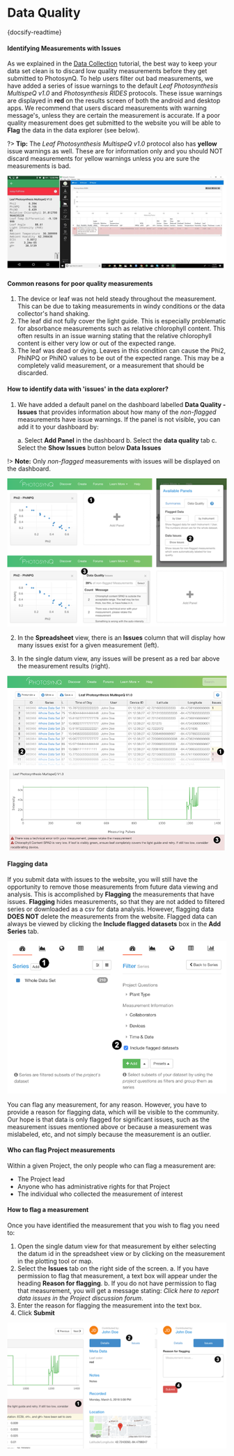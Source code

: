 # Data Quality
{docsify-readtime}
#### Identifying Measurements with Issues

As we explained in the [Data Collection](tutorials/data-collection?id=submitting-quality-measurements) tutorial, the best way to keep your data set clean is to discard low quality measurements before they get submitted to PhotosynQ. To help users filter out bad measurements, we have added a series of issue warnings to the default *Leaf Photosynthesis MultispeQ v1.0* and *Photosynthesis RIDES* protocols. These issue warnings are displayed in **red** on the results screen of both the android and desktop apps. We recommend that users discard measurements with warning message's, unless they are certain the measurement is accurate. If a poor quality measurement does get submitted to the website you will be able to **Flag** the data in the data explorer (see below).

?> **Tip:** The *Leaf Photosynthesis MultispeQ v1.0* protocol also has **yellow** issue warnings as well. These are for information only and you should NOT discard measurements for yellow warnings unless you are sure the measurements is bad.

![Issue warnings on the android (left) and desktop (right) apps](images/data-quality-issue-warning-in-apps.jpg)


#### Common reasons for poor quality measurements

1. The device or leaf was not held steady throughout the measurement. This can be due to taking measurements in windy conditions or the data collector's hand shaking.
2. The leaf did not fully cover the light guide. This is especially problematic for absorbance measurements such as relative chlorophyll content. This often results in an issue warning stating that the relative chlorophyll content is either very low or out of the expected range.
3. The leaf was dead or dying. Leaves in this condition can cause the Phi2, PhiNPQ or PhiNO values to be out of the expected range. This may be a completely valid measurement, or a measurement that should be discarded.


#### How to identify data with 'issues' in the data explorer?

1. We have added a default panel on the dashboard labelled **Data Quality - Issues** that provides information about how many of the *non-flagged* measurements have issue warnings. If the panel is not visible, you can add it to your dashboard by:

	a. Select **Add Panel** in the dashboard
	b. Select the **data quality** tab
	c. Select the **Show Issues** button below **Data Issues**

!> **Note:** Only *non-flagged* measurements with issues will be displayed on the dashboard.

![1. Add panel to the dashboard 2. Open the Data Quality tab from the Dialog and select the **Show Issues** button. 3. The panel will be added to the dashboard.](images/data-quality-dashboard-issues.png)


2. In the **Spreadsheet** view, there is an **Issues** column that will display how many issues exist for a given measurement (left).

3. In the single datum view, any issues will be present as a red bar above the measurement results (right).

![1. Identifying issues in the spreadsheet (left) 2. Click on the ID in the first column to select bring up the data view. 3. See the details in the single datum view.](images/data-quality-spreadsheet-single-datum.png)


#### Flagging data
If you submit data with issues to the website, you will still have the opportunity to remove those measurements from future data viewing and analysis. This is accomplished by **Flagging** the measurements that have issues. **Flagging** hides measurements, so that they are not added to filtered series or downloaded as a csv for data analysis. However, flagging data **DOES NOT** delete the measurements from the website. Flagged data can always be viewed by clicking the **Include flagged datasets** box in the **Add Series** tab.

![1. Select the **add** button to create a new Series. 2. Check **Include flagged datasets** to add flagged datasets into your Series as well.](images/data-quality-include-flagged.png)

You can flag any measurement, for any reason. However, you have to provide a reason for flagging data, which will be visible to the community. Our hope is that data is only flagged for significant issues, such as the measurement issues mentioned above or because a measurement was mislabeled, etc, and not simply because the measurement is an outlier.

#### Who can flag Project measurements
Within a given Project, the only people who can flag a measurement are:

- The Project lead
- Anyone who has administrative rights for that Project
- The individual who collected the measurement of interest

#### How to flag a measurement
Once you have identified the measurement that you wish to flag you need to:

1. Open the single datum view for that measurement by either selecting the datum id in the spreadsheet view or by clicking on the measurement in the plotting tool or map.
2. Select the **Issues** tab on the right side of the screen.
a. If you have permission to flag that measurement, a text box will appear under the heading **Reason for flagging**.
b. If you do not have permission to flag that measurement, you will get a message stating: *Click here to report data issues in the Project discussion forum*.
3. Enter the reason for flagging the measurement into the text box.
4. Click **Submit**

![1. If measurements have warnings double check if the measurement might has to be flagged. 2. Select the **Issues** tab to flag the dataset. 3. Enter a reason for flagging. 4. Submit the flagging.](images/data-quality-flag-data.png)
